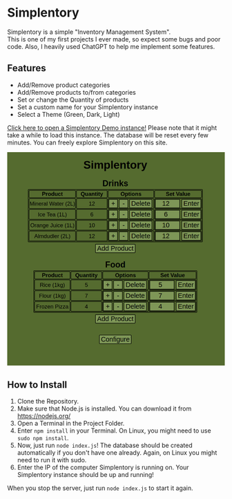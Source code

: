# Simplentory
Simplentory is a simple "Inventory Management System".  
This is one of my first projects I ever made, so expect some bugs and poor code. Also, I heavily used ChatGPT to help me implement some features.

## Features
+ Add/Remove product categories
+ Add/Remove products to/from categories
+ Set or change the Quantity of products
+ Set a custom name for your Simplentory instance
+ Select a Theme (Green, Dark, Light)

[Click here to open a Simplentory Demo instance!](https://simplentory-demo.onrender.com/) Please note that it might take a while to load this instance.
The database will be reset every few minutes. You can freely explore Simplentory on this site.

![Screenshot from the Home page of Simplentory](https://github.com/manolol1/Simplentory/blob/main/simplentory.png)

## How to Install
1. Clone the Repository.
2. Make sure that Node.js is installed. You can download it from https://nodejs.org/
3. Open a Terminal in the Project Folder.
4. Enter ```npm install``` in your Terminal. On Linux, you might need to use ```sudo npm install```.
5. Now, just run ```node index.js```! The database should be created automatically if you don't have one already. Again, on Linux you might need to run it with sudo.
6. Enter the IP of the computer Simplentory is running on. Your Simplentory instance should be up and running!

When you stop the server, just run ```node index.js``` to start it again.
